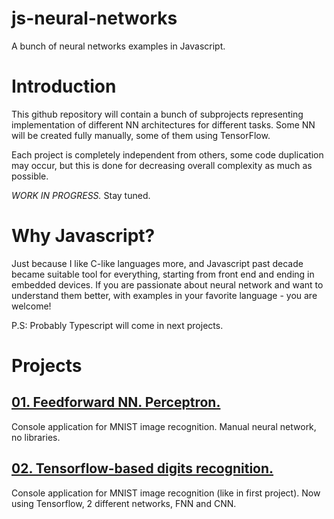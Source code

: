 # js-neural-networks
A bunch of neural networks examples in Javascript.

# Introduction
This github repository will contain a bunch of subprojects representing implementation of different NN architectures for different tasks. Some NN will be created fully manually, some of them using TensorFlow.

Each project is completely independent from others, some code duplication may occur, but this is done for decreasing overall complexity as much as possible.

*WORK IN PROGRESS.* Stay tuned.

# Why Javascript?

Just because I like C-like languages more, and Javascript past decade became suitable tool for everything, starting from front end and ending in embedded devices. If you are passionate about neural network and want to understand them better, with examples in your favorite language - you are welcome!

P.S: Probably Typescript will come in next projects.

# Projects

## [01. Feedforward NN. Perceptron.](./01-ffn-perceptron-manual/README.md)
Console application for MNIST image recognition. Manual neural network, no libraries.

## [02. Tensorflow-based digits recognition.](./02-mnist-recognition-tf/README.md)
Console application for MNIST image recognition (like in first project). Now using Tensorflow, 2 different networks, FNN and CNN.
